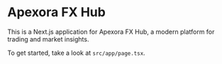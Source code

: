 # Apexora FX Hub

This is a Next.js application for Apexora FX Hub, a modern platform for trading and market insights.

To get started, take a look at `src/app/page.tsx`.
